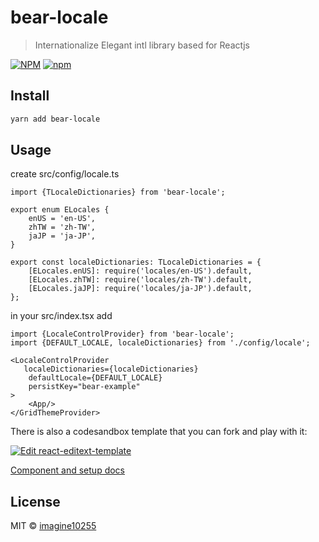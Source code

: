 # bear-locale

> Internationalize Elegant intl library based for Reactjs


[![NPM](https://img.shields.io/npm/v/bear-locale.svg)](https://www.npmjs.com/package/bear-locale)
[![npm](https://img.shields.io/npm/dm/bear-locale.svg)](https://www.npmjs.com/package/bear-locale)


## Install

```bash
yarn add bear-locale
```

## Usage

create src/config/locale.ts  

```tsx
import {TLocaleDictionaries} from 'bear-locale';

export enum ELocales {
    enUS = 'en-US',
    zhTW = 'zh-TW',
    jaJP = 'ja-JP',
}

export const localeDictionaries: TLocaleDictionaries = {
    [ELocales.enUS]: require('locales/en-US').default,
    [ELocales.zhTW]: require('locales/zh-TW').default,
    [ELocales.jaJP]: require('locales/ja-JP').default,
};
```


in your src/index.tsx add  

```tsx
import {LocaleControlProvider} from 'bear-locale';
import {DEFAULT_LOCALE, localeDictionaries} from './config/locale';

<LocaleControlProvider 
   localeDictionaries={localeDictionaries}
    defaultLocale={DEFAULT_LOCALE}
    persistKey="bear-example"
>
    <App/>
</GridThemeProvider>
```





There is also a codesandbox template that you can fork and play with it:

[![Edit react-editext-template](https://codesandbox.io/static/img/play-codesandbox.svg)](https://codesandbox.io/s/bear-locale-ejk43)

[Component and setup docs](./docs/component.md)


## License

MIT © [imagine10255](https://github.com/imagine10255)
